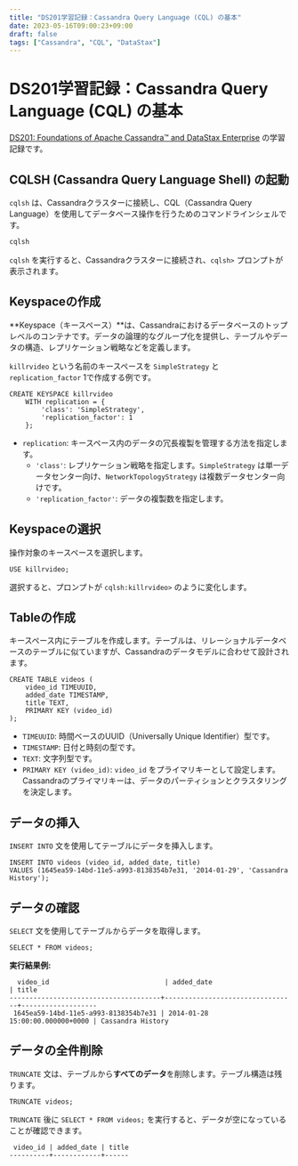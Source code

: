 ```yaml
---
title: "DS201学習記録：Cassandra Query Language (CQL) の基本"
date: 2023-05-16T09:00:23+09:00
draft: false
tags: ["Cassandra", "CQL", "DataStax"] 
---
```

<!--more-->
# DS201学習記録：Cassandra Query Language (CQL) の基本

[DS201: Foundations of Apache Cassandra™ and DataStax Enterprise](https://www.datastax.com/jp/resources/datasheet/ds201-datastax-enterprise-foundations-apache-cassandratm) の学習記録です。

## CQLSH (Cassandra Query Language Shell) の起動

`cqlsh` は、Cassandraクラスターに接続し、CQL（Cassandra Query Language）を使用してデータベース操作を行うためのコマンドラインシェルです。

```bash
cqlsh
```
`cqlsh` を実行すると、Cassandraクラスターに接続され、`cqlsh>` プロンプトが表示されます。

## Keyspaceの作成

**Keyspace（キースペース）**は、Cassandraにおけるデータベースのトップレベルのコンテナです。データの論理的なグループ化を提供し、テーブルやデータの構造、レプリケーション戦略などを定義します。

`killrvideo` という名前のキースペースを `SimpleStrategy` と `replication_factor` 1で作成する例です。

```cql
CREATE KEYSPACE killrvideo
    WITH replication = {
        'class': 'SimpleStrategy',
        'replication_factor': 1
    };
```
-   `replication`: キースペース内のデータの冗長複製を管理する方法を指定します。
    -   `'class'`: レプリケーション戦略を指定します。`SimpleStrategy` は単一データセンター向け、`NetworkTopologyStrategy` は複数データセンター向けです。
    -   `'replication_factor'`: データの複製数を指定します。

## Keyspaceの選択

操作対象のキースペースを選択します。

```cql
USE killrvideo;
```
選択すると、プロンプトが `cqlsh:killrvideo>` のように変化します。

## Tableの作成

キースペース内にテーブルを作成します。テーブルは、リレーショナルデータベースのテーブルに似ていますが、Cassandraのデータモデルに合わせて設計されます。

```cql
CREATE TABLE videos (
    video_id TIMEUUID,
    added_date TIMESTAMP,
    title TEXT,
    PRIMARY KEY (video_id)
);
```
-   `TIMEUUID`: 時間ベースのUUID（Universally Unique Identifier）型です。
-   `TIMESTAMP`: 日付と時刻の型です。
-   `TEXT`: 文字列型です。
-   `PRIMARY KEY (video_id)`: `video_id` をプライマリキーとして設定します。Cassandraのプライマリキーは、データのパーティションとクラスタリングを決定します。

## データの挿入

`INSERT INTO` 文を使用してテーブルにデータを挿入します。

```cql
INSERT INTO videos (video_id, added_date, title)
VALUES (1645ea59-14bd-11e5-a993-8138354b7e31, '2014-01-29', 'Cassandra History');
```

## データの確認

`SELECT` 文を使用してテーブルからデータを取得します。

```cql
SELECT * FROM videos;
```
**実行結果例:**
```
  video_id                             | added_date                      | title
--------------------------------------+---------------------------------+-------------------
 1645ea59-14bd-11e5-a993-8138354b7e31 | 2014-01-28 15:00:00.000000+0000 | Cassandra History
```

## データの全件削除

`TRUNCATE` 文は、テーブルから**すべてのデータ**を削除します。テーブル構造は残ります。

```cql
TRUNCATE videos;
```
`TRUNCATE` 後に `SELECT * FROM videos;` を実行すると、データが空になっていることが確認できます。

```
 video_id | added_date | title
----------+------------+------
```